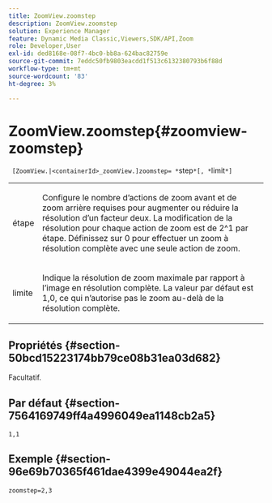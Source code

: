 ```yaml
---
title: ZoomView.zoomstep
description: ZoomView.zoomstep
solution: Experience Manager
feature: Dynamic Media Classic,Viewers,SDK/API,Zoom
role: Developer,User
exl-id: ded8168e-08f7-4bc0-bb8a-624bac82759e
source-git-commit: 7eddc50fb9803eacdd1f513c6132380793b6f88d
workflow-type: tm+mt
source-wordcount: '83'
ht-degree: 3%

---
```


# ZoomView.zoomstep{#zoomview-zoomstep}

` [ZoomView.|<containerId>_zoomView.]zoomstep= *`step`*[, *`limit`*]`

<table id="table_1D425B7685D448459CD3FE8D683C813C"> 
 <tbody> 
  <tr> 
   <td colname="col1"> <p> <span class="codeph"> <span class="varname"> étape </span> </span> </p> </td> 
   <td colname="col2"> <p> Configure le nombre d’actions de zoom avant et de zoom arrière requises pour augmenter ou réduire la résolution d’un facteur deux. La modification de la résolution pour chaque action de zoom est de 2^1 par étape. Définissez sur <span class="codeph"> 0</span> pour effectuer un zoom à résolution complète avec une seule action de zoom. </p> </td> 
  </tr> 
  <tr> 
   <td colname="col1"> <p> <span class="codeph"> <span class="varname"> limite </span> </span> </p> </td> 
   <td colname="col2"> <p> Indique la résolution de zoom maximale par rapport à l’image en résolution complète. La valeur par défaut est <span class="codeph"> 1,0</span>, ce qui n’autorise pas le zoom au-delà de la résolution complète. </p> </td> 
  </tr> 
 </tbody> 
</table>

## Propriétés {#section-50bcd15223174bb79ce08b31ea03d682}

Facultatif.

## Par défaut {#section-7564169749ff4a4996049ea1148cb2a5}

`1,1`

## Exemple {#section-96e69b70365f461dae4399e49044ea2f}

`zoomstep=2,3`
